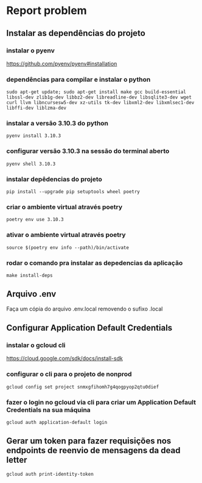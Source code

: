 # Report problem

## Instalar as dependências do projeto

### instalar o pyenv
https://github.com/pyenv/pyenv#installation

### dependências para compilar e instalar o python
`sudo apt-get update; sudo apt-get install make gcc build-essential libssl-dev zlib1g-dev libbz2-dev libreadline-dev libsqlite3-dev wget curl llvm libncursesw5-dev xz-utils tk-dev libxml2-dev libxmlsec1-dev libffi-dev liblzma-dev`

### instalar a versão 3.10.3 do python
`pyenv install 3.10.3`

### configurar versão 3.10.3 na sessão do terminal aberto
`pyenv shell 3.10.3`

### instalar depêdencias do projeto
`pip install --upgrade pip setuptools wheel poetry`

### criar o ambiente virtual através poetry
`poetry env use 3.10.3`

### ativar o ambiente virtual através poetry
`source $(poetry env info --path)/bin/activate`

### rodar o comando pra instalar as depedencias da aplicação
`make install-deps`

## Arquivo .env

Faça um cópia do arquivo .env.local removendo o sufixo .local

## Configurar Application Default Credentials

### instalar o gcloud cli
https://cloud.google.com/sdk/docs/install-sdk

### configurar o cli para o projeto de nonprod
`gcloud config set project snmxgfihomh7g4qogpyop2qtu0dief`

### fazer o login no gcloud via cli para criar um Application Default Credentials na sua máquina
`gcloud auth application-default login`

## Gerar um token para fazer requisições nos endpoints de reenvio de mensagens da dead letter
`gcloud auth print-identity-token`
